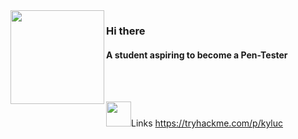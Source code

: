 <img src="https://media.giphy.com/media/edC973xZRBMdCzTuVl/giphy.gif" width="150" align="left">

### Hi there

#### A student aspiring to become a Pen-Tester
<br>
<br>



<img height="40" src="https://cdnb.artstation.com/p/assets/images/images/017/674/725/original/alvin-aniwa-wolf-running.gif?1556903191"/>Links
https://tryhackme.com/p/kyluc





